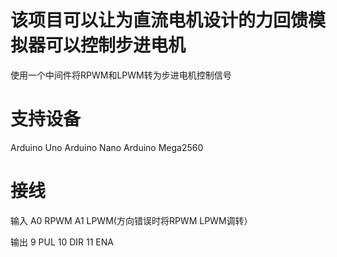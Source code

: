 
# 该项目可以让为直流电机设计的力回馈模拟器可以控制步进电机
使用一个中间件将RPWM和LPWM转为步进电机控制信号
# 支持设备
Arduino Uno
Arduino Nano
Arduino Mega2560

# 接线
输入
A0 RPWM
A1 LPWM(方向错误时将RPWM LPWM调转）

输出
9  PUL
10 DIR
11 ENA
